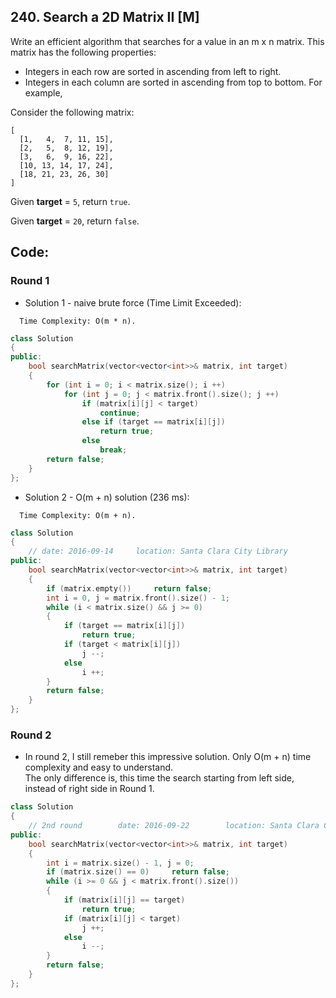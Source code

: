 ## 240. Search a 2D Matrix II [M]
Write an efficient algorithm that searches for a value in an m x n matrix. This matrix has the following properties:   

  - Integers in each row are sorted in ascending from left to right.
  - Integers in each column are sorted in ascending from top to bottom.
For example,   

Consider the following matrix:   
```
[
  [1,   4,  7, 11, 15],
  [2,   5,  8, 12, 19],
  [3,   6,  9, 16, 22],
  [10, 13, 14, 17, 24],
  [18, 21, 23, 26, 30]
]
```
Given **target** = `5`, return `true`.   

Given **target** = `20`, return `false`.

## Code:
### Round 1
- Solution 1 - naive brute force (Time Limit Exceeded):
```
  Time Complexity: O(m * n).
```
```c++
class Solution 
{
public:
    bool searchMatrix(vector<vector<int>>& matrix, int target) 
    {
        for (int i = 0; i < matrix.size(); i ++)
            for (int j = 0; j < matrix.front().size(); j ++)
                if (matrix[i][j] < target)
                    continue;
                else if (target == matrix[i][j])
                    return true;
                else
                    break;
        return false;
    }
};
```

- Solution 2 - O(m + n) solution (236 ms):
```
  Time Complexity: O(m + n).
```
```c++
class Solution 
{
    // date: 2016-09-14     location: Santa Clara City Library
public:
    bool searchMatrix(vector<vector<int>>& matrix, int target) 
    {
        if (matrix.empty())     return false;
        int i = 0, j = matrix.front().size() - 1;
        while (i < matrix.size() && j >= 0)
        {
            if (target == matrix[i][j])
                return true;
            if (target < matrix[i][j])
                j --;
            else
                i ++;
        }
        return false;
    }
};
```

### Round 2
- In round 2, I still remeber this impressive solution. Only O(m + n) time complexity and easy to understand.    
The only difference is, this time the search starting from left side, instead of right side in Round 1.
```c++
class Solution 
{
    // 2nd round        date: 2016-09-22        location: Santa Clara Central Park Library
public:
    bool searchMatrix(vector<vector<int>>& matrix, int target) 
    {
        int i = matrix.size() - 1, j = 0;
        if (matrix.size() == 0)     return false;
        while (i >= 0 && j < matrix.front().size())
        {
            if (matrix[i][j] == target)
                return true;
            if (matrix[i][j] < target)
                j ++;
            else
                i --;
        }
        return false;
    }
};
```
